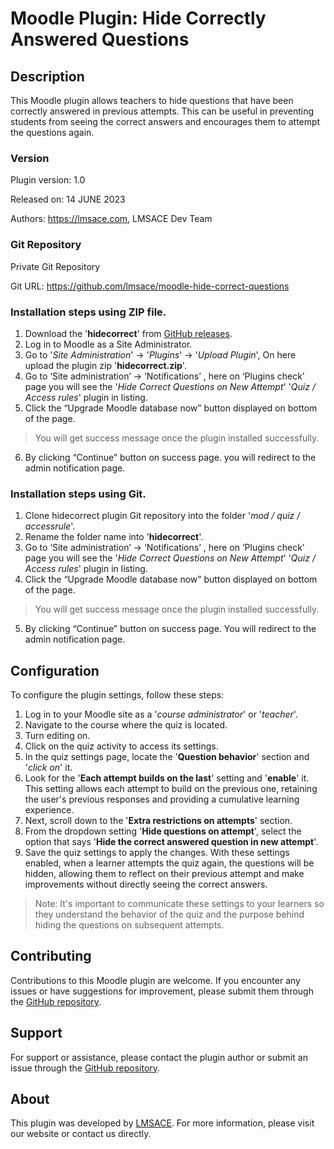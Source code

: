 # Moodle Plugin: Hide Correctly Answered Questions

## Description
This Moodle plugin allows teachers to hide questions that have been correctly answered in previous attempts. This can be useful in preventing students from seeing the correct answers and encourages them to attempt the questions again.

### Version

Plugin version: 1.0

Released on: 14 JUNE 2023

Authors: https://lmsace.com, LMSACE Dev Team

### Git Repository

Private Git Repository

Git URL: https://github.com/lmsace/moodle-hide-correct-questions
### Installation steps using ZIP file.

1. Download the '**hidecorrect**' from [GitHub releases](https://github.com/lmsace/moodle-hide-correct-questions/releases).
2. Log in to Moodle as a Site Administrator.
3. Go to '*Site Administration*' -> '*Plugins*' -> '*Upload Plugin*', On here upload the plugin zip '**hidecorrect.zip**'.
4. Go to ‘Site administration’ -> ‘Notifications’ , here on ‘Plugins check’ page you will see the '*Hide Correct Questions on New Attempt*' '*Quiz / Access rules*' plugin in listing.
5. Click the “Upgrade Moodle database now” button displayed on bottom of the page.
> You will get success message once the plugin installed successfully.
6. By clicking “Continue” button on success page. you will redirect to the admin notification page.

### Installation steps using Git.

1. Clone hidecorrect plugin Git repository into the folder '*mod / quiz / accessrule*'.
2. Rename the folder name into '**hidecorrect**'.
3. Go to ‘Site administration’ -> ‘Notifications’ , here on ‘Plugins check’ page you will see the '*Hide Correct Questions on New Attempt*' '*Quiz / Access rules*' plugin in listing.
4. Click the “Upgrade Moodle database now” button displayed on bottom of the page.
> You will get success message once the plugin installed successfully.
5. By clicking “Continue” button on success page. You will redirect to the admin notification page.

## Configuration
To configure the plugin settings, follow these steps:

1. Log in to your Moodle site as a '*course administrator*' or '*teacher*'.
2. Navigate to the course where the quiz is located.
3. Turn editing on.
4. Click on the quiz activity to access its settings.
5. In the quiz settings page, locate the '**Question behavior**' section and '*click on*' it.
6. Look for the '**Each attempt builds on the last**' setting and '**enable**' it. This setting allows each attempt to build on the previous one, retaining the user's previous responses and providing a cumulative learning experience.
7. Next, scroll down to the '**Extra restrictions on attempts**' section.
8. From the dropdown setting '**Hide questions on attempt**', select the option that says '**Hide the correct answered question in new attempt**'.
9. Save the quiz settings to apply the changes.
With these settings enabled, when a learner attempts the quiz again, the questions will be hidden, allowing them to reflect on their previous attempt and make improvements without directly seeing the correct answers.
>Note: It's important to communicate these settings to your learners so they understand the behavior of the quiz and the purpose behind hiding the questions on subsequent attempts.

## Contributing
Contributions to this Moodle plugin are welcome. If you encounter any issues or have suggestions for improvement, please submit them through the [GitHub repository](https://github.com/lmsace/moodle-hide-correct-questions/issues).

## Support
For support or assistance, please contact the plugin author or submit an issue through the [GitHub repository](https://github.com/lmsace/moodle-hide-correct-questions/issues).

## About
This plugin was developed by [LMSACE](https://lmsace.com/). For more information, please visit our website or contact us directly.

